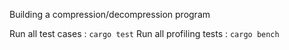 Building a compression/decompression program

Run all test cases : `cargo test`
Run all profiling tests : `cargo bench`